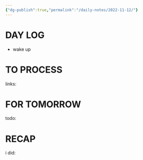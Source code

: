 ```yaml
---
{"dg-publish":true,"permalink":"/daily-notes/2022-11-12/"}
---
```



# DAY LOG
- wake up
# TO PROCESS
links:
# FOR TOMORROW
todo:
# RECAP
i did:


